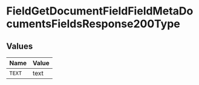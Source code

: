 # FieldGetDocumentFieldFieldMetaDocumentsFieldsResponse200Type


## Values

| Name   | Value  |
| ------ | ------ |
| `TEXT` | text   |